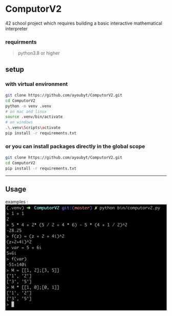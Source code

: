 # ComputorV2
42 school project which requires building a basic interactive mathematical interpreter

### requirments
>python3.8 or higher

## setup
### with virtual environment

```bash
git clone https://github.com/ayoubyt/ComputorV2.git
cd ComputorV2
python -m venv .venv
# on mac and linux
source .venv/bin/activate
# on windows
.\.venv\Scripts\activate
pip install -r requirements.txt
```

### or you can install packages directly in the global scope

```bash
git clone https://github.com/ayoubyt/ComputorV2.git
cd ComputorV2
pip install -r requirements.txt
```

---
## Usage

  examples : 
  ![alt text]( docs/example1.png "ComputerV2 usage Example" )
